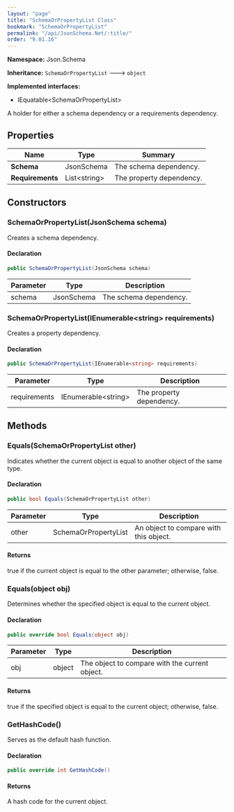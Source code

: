 ```yaml
---
layout: "page"
title: "SchemaOrPropertyList Class"
bookmark: "SchemaOrPropertyList"
permalink: "/api/JsonSchema.Net/:title/"
order: "9.01.16"
---
```

**Namespace:** Json.Schema

**Inheritance:**
`SchemaOrPropertyList`
 🡒 
`object`

**Implemented interfaces:**

- IEquatable\<SchemaOrPropertyList\>

A holder for either a schema dependency or a requirements dependency.

## Properties

| Name | Type | Summary |
|---|---|---|
| **Schema** | JsonSchema | The schema dependency. |
| **Requirements** | List\<string\> | The property dependency. |
## Constructors

### SchemaOrPropertyList(JsonSchema schema)

Creates a schema dependency.

#### Declaration

```c#
public SchemaOrPropertyList(JsonSchema schema)
```
| Parameter | Type | Description |
|---|---|---|
| schema | JsonSchema | The schema dependency. |

### SchemaOrPropertyList(IEnumerable\<string\> requirements)

Creates a property dependency.

#### Declaration

```c#
public SchemaOrPropertyList(IEnumerable<string> requirements)
```
| Parameter | Type | Description |
|---|---|---|
| requirements | IEnumerable\<string\> | The property dependency. |

## Methods

### Equals(SchemaOrPropertyList other)

Indicates whether the current object is equal to another object of the same type.

#### Declaration

```c#
public bool Equals(SchemaOrPropertyList other)
```
| Parameter | Type | Description |
|---|---|---|
| other | SchemaOrPropertyList | An object to compare with this object. |

#### Returns

true if the current object is equal to the <paramref name="other">other</paramref> parameter; otherwise, false.

### Equals(object obj)

Determines whether the specified object is equal to the current object.

#### Declaration

```c#
public override bool Equals(object obj)
```
| Parameter | Type | Description |
|---|---|---|
| obj | object | The object to compare with the current object. |

#### Returns

true if the specified object  is equal to the current object; otherwise, false.

### GetHashCode()

Serves as the default hash function.

#### Declaration

```c#
public override int GetHashCode()
```

#### Returns

A hash code for the current object.

